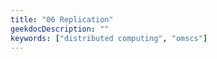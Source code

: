 ```yaml
---
title: "06 Replication"
geekdocDescription: ""
keywords: ["distributed computing", "omscs"]
---
```


